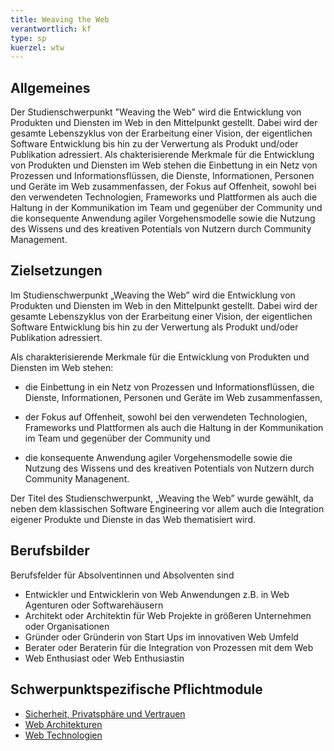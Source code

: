 ```yaml
---
title: Weaving the Web
verantwortlich: kf
type: sp
kuerzel: wtw
---
```


## Allgemeines

Der Studienschwerpunkt "Weaving the Web" wird die Entwicklung von Produkten und Diensten im Web in den Mittelpunkt gestellt. Dabei wird der gesamte Lebenszyklus von der Erarbeitung einer Vision, der eigentlichen Software Entwicklung bis hin zu der Verwertung als Produkt und/oder Publikation adressiert. Als chakterisierende Merkmale für die Entwicklung von Produkten und Diensten im Web stehen die Einbettung in ein Netz von Prozessen und Informationsflüssen, die Dienste, Informationen, Personen und Geräte im Web zusammenfassen, der Fokus auf Offenheit, sowohl bei den verwendeten Technologien, Frameworks und Plattformen als auch die Haltung in der Kommunikation im Team und gegenüber der Community und die konsequente Anwendung agiler Vorgehensmodelle sowie die Nutzung des Wissens und des kreativen Potentials von Nutzern durch Community Management. 

## Zielsetzungen

Im Studienschwerpunkt „Weaving the Web” wird die Entwicklung von Produkten und Diensten im Web in den Mittelpunkt gestellt. Dabei wird der gesamte Lebenszyklus von der Erarbeitung einer Vision, der eigentlichen Software Entwicklung bis hin zu der Verwertung als Produkt und/oder Publikation adressiert. 

Als charakterisierende Merkmale für die Entwicklung von Produkten und Diensten im Web stehen:

- die Einbettung in ein Netz von Prozessen und Informationsflüssen, die Dienste, Informationen, Personen und Geräte im Web zusammenfassen,

- der Fokus auf Offenheit, sowohl bei den verwendeten Technologien, Frameworks und Plattformen als auch die Haltung in der Kommunikation im Team und gegenüber der Community und

- die konsequente Anwendung agiler Vorgehensmodelle sowie die Nutzung des Wissens und des kreativen Potentials von Nutzern durch Community Managenent. 

Der Titel des Studienschwerpunkt, „Weaving the Web” wurde gewählt, da neben dem klassischen Software Engineering vor allem auch die Integration eigener Produkte und Dienste in das Web thematisiert wird.

## Berufsbilder
Berufsfelder für Absolventinnen und Absolventen sind 
* Entwickler und Entwicklerin von Web Anwendungen z.B. in Web Agenturen oder Softwarehäusern
* Architekt oder Architektin für Web Projekte in größeren Unternehmen oder Organisationen 
* Gründer oder Gründerin von Start Ups im innovativen Web Umfeld
* Berater oder Beraterin für die Integration von Prozessen mit dem Web
* Web Enthusiast oder Web Enthusiastin

## Schwerpunktspezifische Pflichtmodule
- [Sicherheit, Privatsphäre und Vertrauen](/mi-2017/modulbeschreibungen-master/MA_WTW_Modul_IT-Sicherheit)
- [Web Architekturen](/mi-2017/modulbeschreibungen-master/MA_WTW_Modul_Web-Architekturen) 
- [Web Technologien](/mi-2017/modulbeschreibungen-master/MA_WTW_Modul_Web-Technologien)
